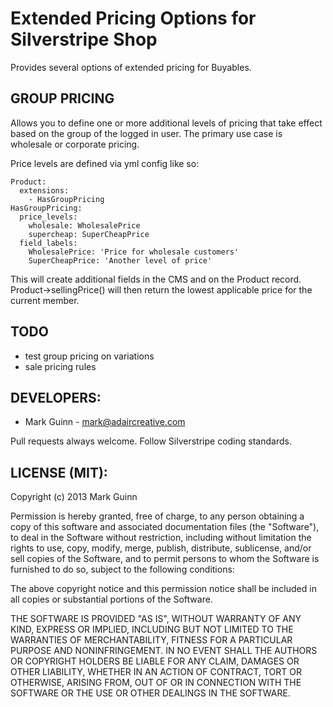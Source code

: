 Extended Pricing Options for Silverstripe Shop
==============================================

Provides several options of extended pricing for Buyables.

GROUP PRICING
-------------

Allows you to define one or more additional levels of pricing
that take effect based on the group of the logged in user. The
primary use case is wholesale or corporate pricing.

Price levels are defined via yml config like so:

```
Product:
  extensions:
    - HasGroupPricing
HasGroupPricing:
  price_levels:
    wholesale: WholesalePrice
    supercheap: SuperCheapPrice
  field_labels:
    WholesalePrice: 'Price for wholesale customers'
    SuperCheapPrice: 'Another level of price'
```

This will create additional fields in the CMS and on the Product
record. Product->sellingPrice() will then return the lowest
applicable price for the current member.

TODO
----
- test group pricing on variations
- sale pricing rules

DEVELOPERS:
-----------
* Mark Guinn - mark@adaircreative.com

Pull requests always welcome. Follow Silverstripe coding standards.


LICENSE (MIT):
--------------
Copyright (c) 2013 Mark Guinn

Permission is hereby granted, free of charge, to any person obtaining a copy of
this software and associated documentation files (the "Software"), to deal in
the Software without restriction, including without limitation the rights to use,
copy, modify, merge, publish, distribute, sublicense, and/or sell copies of the
Software, and to permit persons to whom the Software is furnished to do so, subject
to the following conditions:

The above copyright notice and this permission notice shall be included in all copies
or substantial portions of the Software.

THE SOFTWARE IS PROVIDED "AS IS", WITHOUT WARRANTY OF ANY KIND, EXPRESS OR IMPLIED,
INCLUDING BUT NOT LIMITED TO THE WARRANTIES OF MERCHANTABILITY, FITNESS FOR A PARTICULAR
PURPOSE AND NONINFRINGEMENT. IN NO EVENT SHALL THE AUTHORS OR COPYRIGHT HOLDERS BE LIABLE
FOR ANY CLAIM, DAMAGES OR OTHER LIABILITY, WHETHER IN AN ACTION OF CONTRACT, TORT OR
OTHERWISE, ARISING FROM, OUT OF OR IN CONNECTION WITH THE SOFTWARE OR THE USE OR OTHER
DEALINGS IN THE SOFTWARE.

